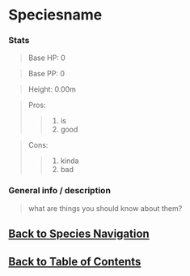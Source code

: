 #   Speciesname

### Stats
>   Base HP:    0

>   Base PP:    0

>   Height:     0.00m

>   Pros:
>>1.    is
>>2.    good

>   Cons:
>>1.    kinda
>>2.    bad

### General info / description
>   what are things you should know about them?

<!--End of the file-->
##  [Back to Species Navigation](SpeciesNavigation.md)
##  [Back to Table of Contents](../TableOfContents.md)